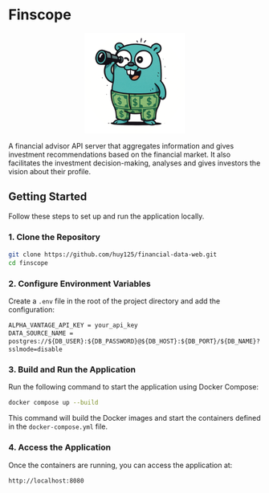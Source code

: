 # Finscope

<p align="center"">
  <img src="img/finscope_logo.png" alt="Finscope Logo" width="200">
</p>

A financial advisor API server that aggregates information
and gives investment recommendations based on the financial market.
It also facilitates the investment decision-making, analyses and gives investors the vision about their profile.

## Getting Started

Follow these steps to set up and run the application locally.

### 1. Clone the Repository

```bash
git clone https://github.com/huy125/financial-data-web.git
cd finscope
```

### 2. Configure Environment Variables

Create a `.env` file in the root of the project directory and add the configuration:

```plaintext
ALPHA_VANTAGE_API_KEY = your_api_key
DATA_SOURCE_NAME = postgres://${DB_USER}:${DB_PASSWORD}@${DB_HOST}:${DB_PORT}/${DB_NAME}?sslmode=disable
```

### 3. Build and Run the Application

Run the following command to start the application using Docker Compose:

```bash
docker compose up --build
```

This command will build the Docker images and start the containers defined in the `docker-compose.yml` file.

### 4. Access the Application

Once the containers are running, you can access the application at:

```
http://localhost:8080
```
